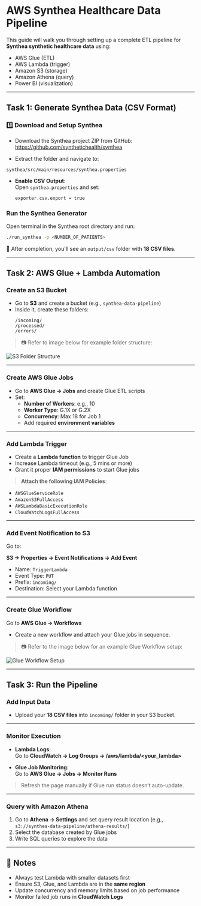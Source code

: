 # AWS Synthea Healthcare Data Pipeline

This guide will walk you through setting up a complete ETL pipeline for **Synthea synthetic healthcare data** using:
- AWS Glue (ETL)
- AWS Lambda (trigger)
- Amazon S3 (storage)
- Amazon Athena (query)
- Power BI (visualization)

---

## Task 1: Generate Synthea Data (CSV Format)

### 1️⃣ Download and Setup Synthea
- Download the Synthea project ZIP from GitHub:  
    https://github.com/synthetichealth/synthea

- Extract the folder and navigate to:

```
synthea/src/main/resources/synthea.properties
```

- **Enable CSV Output**:  
  Open `synthea.properties` and set:
  ```properties
  exporter.csv.export = true
  ```

### Run the Synthea Generator
Open terminal in the Synthea root directory and run:

```bash
./run_synthea -p <NUMBER_OF_PATIENTS>
```

📁 After completion, you'll see an `output/csv` folder with **18 CSV files**.

---

## Task 2: AWS Glue + Lambda Automation

### Create an S3 Bucket

- Go to **S3** and create a bucket (e.g., `synthea-data-pipeline`)
- Inside it, create these folders:
  ```
  /incoming/
  /processed/
  /errors/
  ```

> 📷 Refer to image below for example folder structure:

![S3 Folder Structure](images/s3_structure.png)

---

### Create AWS Glue Jobs

- Go to **AWS Glue → Jobs** and create Glue ETL scripts
- Set:
  - **Number of Workers**: e.g., 10
  - **Worker Type**: G.1X or G.2X
  - **Concurrency**: Max 18 for Job 1
  - Add required **environment variables**

---

### Add Lambda Trigger

- Create a **Lambda function** to trigger Glue Job
- Increase Lambda timeout (e.g., 5 mins or more)
- Grant it proper **IAM permissions** to start Glue jobs

> **Attach the following IAM Policies**:
- `AWSGlueServiceRole`
- `AmazonS3FullAccess`
- `AWSLambdaBasicExecutionRole`
- `CloudWatchLogsFullAccess`

---

### Add Event Notification to S3

Go to:

**S3 → Properties → Event Notifications → Add Event**

- Name: `TriggerLambda`
- Event Type: `PUT`
- Prefix: `incoming/`
- Destination: Select your Lambda function

---

### Create Glue Workflow

Go to **AWS Glue → Workflows**  
- Create a new workflow and attach your Glue jobs in sequence.

> 📷 Refer to the image below for an example Glue Workflow setup:

![Glue Workflow Setup](images/glue_workflow.png)

---

## Task 3: Run the Pipeline

### Add Input Data

- Upload your **18 CSV files** into `incoming/` folder in your S3 bucket.

---

### Monitor Execution

- **Lambda Logs**:  
  Go to **CloudWatch → Log Groups → /aws/lambda/<your_lambda>**

- **Glue Job Monitoring**:  
  Go to **AWS Glue → Jobs → Monitor Runs**

>  Refresh the page manually if Glue run status doesn’t auto-update.

---

###  Query with Amazon Athena

1. Go to **Athena → Settings** and set query result location (e.g., `s3://synthea-data-pipeline/athena-results/`)
2. Select the database created by Glue jobs
3. Write SQL queries to explore the data

---


## 🧾 Notes

- Always test Lambda with smaller datasets first
- Ensure S3, Glue, and Lambda are in the **same region**
- Update concurrency and memory limits based on job performance
- Monitor failed job runs in **CloudWatch Logs**
